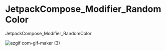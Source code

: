 # JetpackCompose_Modifier_RandomColor
JetpackCompose_Modifier_RandomColor

![ezgif com-gif-maker (3)](https://user-images.githubusercontent.com/45490440/161371085-96ad9d3d-c612-4e92-89b7-8722745206f0.gif)
